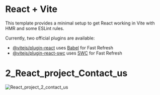 # React + Vite

This template provides a minimal setup to get React working in Vite with HMR and some ESLint rules.

Currently, two official plugins are available:

- [@vitejs/plugin-react](https://github.com/vitejs/vite-plugin-react/blob/main/packages/plugin-react/README.md) uses [Babel](https://babeljs.io/) for Fast Refresh
- [@vitejs/plugin-react-swc](https://github.com/vitejs/vite-plugin-react-swc) uses [SWC](https://swc.rs/) for Fast Refresh

# 2_React_project_Contact_us
![React_project_2_contact_us](https://github.com/AbhijitPramanick/2_React_project_Contact_us/assets/129258375/925a612e-6fa0-49c0-aecc-432061a5f42f)
